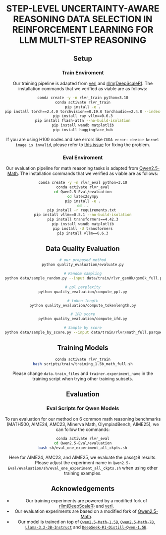 <div align="center">

# STEP-LEVEL UNCERTAINTY-AWARE REASONING DATA SELECTION IN REINFORCEMENT LEARNING FOR LLM MULTI-STEP REASONING


## Setup


### Train Enviroment
Our training pipeline is adapted from [verl](https://github.com/volcengine/verl) and  [rllm(DeepScaleR)](https://github.com/agentica-project/rllm). The installation commands that we verified as viable are as follows:
```bash
conda create -y -n rlvr_train python=3.10
conda activate rlvr_train
pip install -e .
pip install torch==2.4.0 torchvision==0.19.0 torchaudio==2.4.0 --index-url https://download.pytorch.org/whl/cu121
pip install ray vllm==0.6.3
pip install flash-attn --no-build-isolation
pip install wandb matplotlib
pip install huggingface_hub
```
If you are using H100 nodes and see errors like `CUDA error: device kernel image is invalid`, please refer to [this issue](https://github.com/ypwang61/One-Shot-RLVR/issues/22#issuecomment-3066442183) for fixing the problem.

### Eval Enviroment
Our evaluation pipeline for math reasoning tasks is adapted from [Qwen2.5-Math](https://github.com/QwenLM/Qwen2.5-Math). The installation commands that we verified as viable are as follows:
```bash
conda create -y -n rlvr_eval python=3.10
conda activate rlvr_eval
cd Qwen2.5-Eval/evaluation
cd latex2sympy
pip install -e .
cd ..
pip install -r requirements.txt 
pip install vllm==0.5.1 --no-build-isolation
pip install transformers==4.42.3
pip install wandb matplotlib
pip install -U transformers
pip install vllm==0.6.3
```

## Data Quality Evaluation

```bash
# our proposed method
python quality_evaluation/evaluate.py

# Random sampling
python data/sample_random.py --input data/train/rlvr_gsm8k/gsm8k_full.parquet --num 1000

# ppl perplexity
python quality_evaluation/compute_ppl.py

# token length
python quality_evaluation/compute_tokenlength.py

# IFD score
python quality_evaluation/compute_ifd.py

# Sample by score
python data/sample_by_score.py --input data/train/rlvr/math_full.parquet --score_file data/train/rlvr/math_full_with_scores_merged.json --field uncertainty_score --num 5 --mode top

```

## Training Models

```bash
conda activate rlvr_train
bash scripts/train/training_1.5b_math_full.sh
```

Please change `data.train_files` and `trainer.experiment_name` in the training script when trying other training subsets.

## Evaluation

### Eval Scripts for Qwen Models
To run evaluation for our method on 6 common math reasoning benchmarks (MATH500, AIME24, AMC23, Minerva Math, OlympiadBench, AIME25), we can follow the commands:
```bash
conda activate rlvr_eval
cd Qwen2.5-Eval/evaluation
bash sh/eval_one_experiment_all_ckpts.sh
```
Here for AIME24, AMC23, and AIME25, we evaluate the pass@8 results.
Please adjust the experiment name in `Qwen2.5-Eval/evaluation/sh/eval_one_experiment_all_ckpts.sh` when using other training examples. 

## Acknowledgements
- Our training experiments are powered by a modified fork of [rllm(DeepScaleR)](https://github.com/agentica-project/rllm) and [verl](https://github.com/volcengine/verl).
- Our evaluation experiments are based on a modified fork of [Qwen2.5-Math](https://github.com/QwenLM/Qwen2.5-Math).
- Our model is trained on top of [`Qwen2.5-Math-1.5B`](https://huggingface.co/Qwen/Qwen2.5-Math-1.5B), [`Qwen2.5-Math-7B`](https://huggingface.co/Qwen/Qwen2.5-Math-7B), [`Llama-3.2-3B-Instruct`](https://huggingface.co/meta-llama/Llama-3.2-3B-Instruct) and [`DeepSeek-R1-Distill-Qwen-1.5B`](https://huggingface.co/deepseek-ai/DeepSeek-R1-Distill-Qwen-1.5B).
